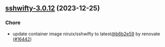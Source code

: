 

## [sshwifty-3.0.12](https://github.com/truecharts/charts/compare/sshwifty-3.0.11...sshwifty-3.0.12) (2023-12-25)

### Chore

- update container image niruix/sshwifty to latest[@b6b2e59](https://github.com/b6b2e59) by renovate ([#16442](https://github.com/truecharts/charts/issues/16442))
  
  